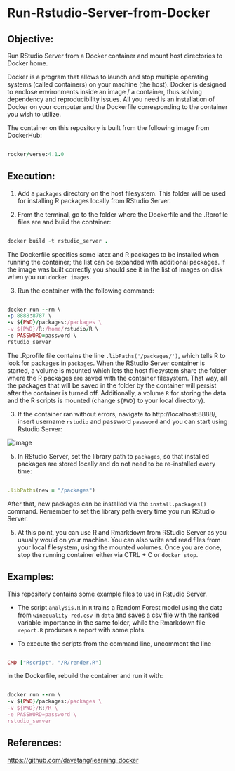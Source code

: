 # Run-Rstudio-Server-from-Docker

Objective: 
--------------------------------------------------------------------------------------------------------------------
Run RStudio Server from a Docker container and mount host directories to Docker home.

Docker is a program that allows to launch and stop multiple operating systems (called containers) on your machine (the host).
Docker is designed to enclose environments inside an image / a container, thus solving dependency and reproducibility issues. All you need is an installation of Docker on your computer and the Dockerfile corresponding to the container you wish to utilize.

The container on this repository is built from the following image from DockerHub:

```rb

rocker/verse:4.1.0

```

Execution: 
---------------------------------------------------------------------------------------------------------------------------------
1) Add a ```packages``` directory on the host filesystem. This folder will be used for installing R packages locally from RStudio Server.

2) From the terminal, go to the folder where the Dockerfile and the .Rprofile files are and build the container:

```rb

docker build -t rstudio_server .

```
The Dockerfile specifies some latex and R packages to be installed when running the container; the list can be expanded with additional packages. If the image was built correctly you should see it in the list of images on disk when you run ```docker images```.

3) Run the container with the following command: 

```rb

docker run --rm \
-p 8888:8787 \ 
-v ${PWD}/packages:/packages \
-v ${PWD}/R:/home/rstudio/R \
-e PASSWORD=password \
rstudio_server

```
The .Rprofile file contains the line ```.libPaths('/packages/')```, which tells R to look for packages in ```packages```. When the RStudio Server container is started, a volume is mounted which lets the host filesystem share the folder where the R packages are saved with the container filesystem. That way, all the packages that will be saved in the folder by the container will persist after the container is turned off. Additionally, a volume ```R``` for storing the data and the R scripts is mounted (change ```${PWD}``` to your local directory).

3) If the container ran without errors, navigate to http://localhost:8888/, insert username ```rstudio``` and password ```password``` and you can start using Rstudio Server:

![image](https://user-images.githubusercontent.com/74903161/145717624-0d51a0cd-203a-4d2f-8e49-3bf15f9be62b.png)

5) In RStudio Server, set the library path to ```packages```, so that installed packages are stored locally and do not need to be re-installed every time:

```rb

.libPaths(new = "/packages")

```

After that, new packages can be installed via the ```install.packages()``` command. Remember to set the library path every time you run RStudio Server.

5) At this point, you can use R and Rmarkdown from RStudio Server as you usually would on your machine. You can also write and read files from your local filesystem, using the mounted volumes. Once you are done, stop the running container either via CTRL + C or ```docker stop```.

Examples:
------------------------------------------------------------------------------------------------------------------------------------

This repository contains some example files to use in Rstudio Server. 

* The script ```analysis.R``` in ```R``` trains a Random Forest model using the data from  ```winequality-red.csv``` in ```data```
and saves a csv file with the ranked variable importance in the same folder, while the Rmarkdown file ```report.R``` produces a report with some plots. 

* To execute the scripts from the command line, uncomment the line 

```rb

CMD ["Rscript", "/R/render.R"]

```
in the Dockerfile, rebuild the container and run it with: 

```rb

docker run --rm \
-v ${PWD}/packages:/packages \
-v ${PWD}/R:/R \
-e PASSWORD=password \
rstudio_server

```

References: 
------------------------------------------------------------------------------------------------------------------------------------
https://github.com/davetang/learning_docker



